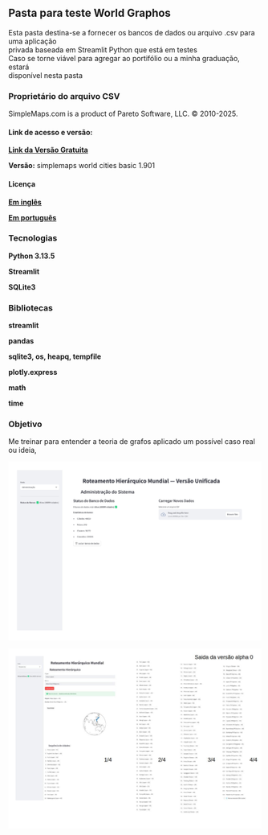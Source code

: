 ## Pasta para teste World Graphos

Esta pasta destina-se a fornecer os bancos de dados ou arquivo .csv para uma aplicação 
<br>
privada baseada em Streamlit Python que está em testes
<br>
Caso se torne viável para agregar ao portifólio ou a minha graduação, estará 
<br>
disponível nesta pasta
### Proprietário do arquivo CSV
SimpleMaps.com is a product of Pareto Software, LLC. © 2010-2025.

#### Link de acesso e versão:
[**Link da Versão Gratuita**](https://simplemaps.com/data/world-cities)

**Versão:** simplemaps world cities basic 1.901

#### Licença 
[**Em inglês**](https://github.com/kasshinokun/Q3_Q4_2025_Public/blob/main/data_world_graphos/license.txt)

[**Em português**](https://github.com/kasshinokun/Q3_Q4_2025_Public/blob/main/data_world_graphos/license_pt.docx)
### Tecnologias
**Python 3.13.5**

**Streamlit**

**SQLite3**
### Bibliotecas
**streamlit**

**pandas**

**sqlite3, os, heapq, tempfile**

**plotly.express**

**math** 

**time**

### Objetivo
Me treinar para entender a teoria de grafos aplicado um possível caso real ou ideia,

![admin](https://github.com/kasshinokun/Q3_Q4_2025_Public/blob/main/data_world_graphos/admin.jpg)

![busca](https://github.com/kasshinokun/Q3_Q4_2025_Public/blob/main/data_world_graphos/busca.jpg)



